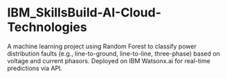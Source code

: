 # IBM_SkillsBuild-AI-Cloud-Technologies
A machine learning project using Random Forest to classify power distribution faults (e.g., line-to-ground, line-to-line, three-phase) based on voltage and current phasors. Deployed on IBM Watsonx.ai for real-time predictions via API.
